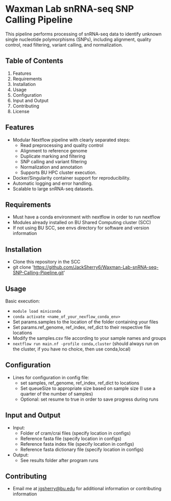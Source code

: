 # Waxman Lab snRNA-seq SNP Calling Pipeline

This pipeline performs processing of snRNA-seq data to identify unknown single nucleotide polymorphisms (SNPs), including alignment, quality control, read filtering, variant calling, and normalization. 

## Table of Contents
1. Features
2. Requirements
3. Installation
4. Usage
5. Configuration
6. Input and Output
7. Contributing
8. License

## Features
- Modular Nextflow pipeline with clearly separated steps:
  - Read preprocessing and quality control
  - Alignment to reference genome
  - Duplicate marking and filtering
  - SNP calling and variant filtering
  - Normalization and annotation
  - Supports BU HPC cluster execution.
- Docker/Singularity container support for reproducibility.
- Automatic logging and error handling.
- Scalable to large snRNA-seq datasets.

## Requirements
- Must have a conda environment with nextflow in order to run nextflow
- Modules already installed on BU Shared Computing cluster (SCC)
- If not using BU SCC, see envs directory for software and version information
 
## Installation
  - Clone this repository in the SCC
  - git clone 'https://github.com/JackSherry6/Waxman-Lab-snRNA-seq-SNP-Calling-Pipeline.git'
 
## Usage
Basic execution: 
- ```module load miniconda```
- ```conda activate <name_of_your_nexflow_conda_env>```
- Set params.samples to the location of the folder containing your files
- Set params.ref_genome, ref_index, ref_dict to their respective file locations
- Modify the samples.csv file according to your sample names and groups 
- ```nextflow run main.nf -profile conda,cluster``` (should always run on the cluster, if you have no choice, then use conda,local)

## Configuration
- Lines for configuration in config file:
  - set samples, ref_genome, ref_index, ref_dict to locations
  - Set queueSize to appropriate size based on sample size (I use a quarter of the number of samples)
  - Optional: set resume to true in order to save progress during runs

## Input and Output
- Input:
  - Folder of cram/crai files (specify location in configs)
  - Reference fasta file (specify location in configs)
  - Reference fasta index file (specify location in configs)
  - Reference fasta dictionary file (specify location in configs)
- Output:
  - See results folder after program runs

## Contributing 
- Email me at jgsherry@bu.edu for additional information or contributing information

